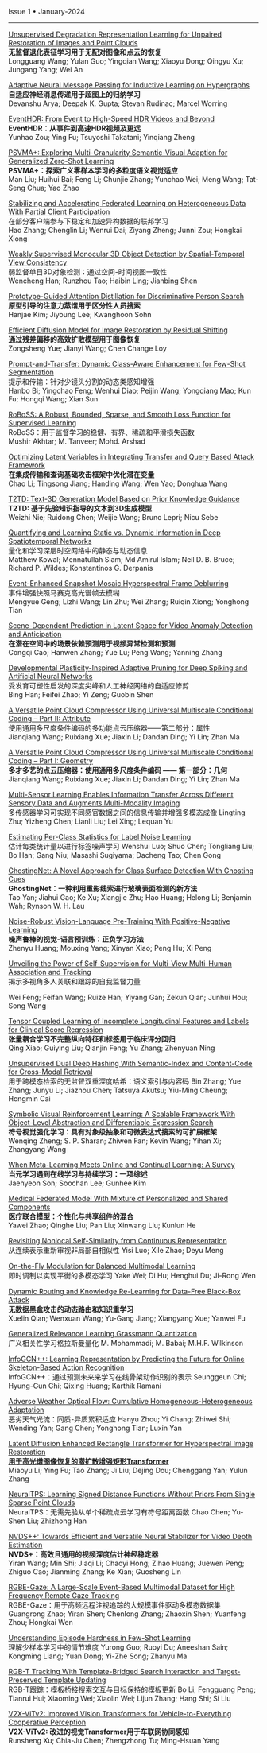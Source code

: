 Issue 1 • January-2024


---



[Unsupervised Degradation Representation Learning for Unpaired Restoration of Images and Point Clouds](https://ieeexplore.ieee.org/document/10738507/)  
**无监督退化表征学习用于无配对图像和点云的恢复**  
Longguang Wang;
Yulan Guo;
Yingqian Wang;
Xiaoyu Dong;
Qingyu Xu;
Jungang Yang;
Wei An

[Adaptive Neural Message Passing for Inductive Learning on Hypergraphs](https://ieeexplore.ieee.org/document/10612216/)  
**自适应神经消息传递用于超图上的归纳学习**  
Devanshu Arya;
Deepak K. Gupta;
Stevan Rudinac;
Marcel Worring


[EventHDR: From Event to High-Speed HDR Videos and Beyond](https://ieeexplore.ieee.org/document/10713104/)  
**EventHDR：从事件到高速HDR视频及更远**  
Yunhao Zou;
Ying Fu;
Tsuyoshi Takatani;
Yinqiang Zheng

 
[PSVMA+: Exploring Multi-Granularity Semantic-Visual Adaption for Generalized Zero-Shot Learning](https://ieeexplore.ieee.org/document/10693541/)  
**PSVMA+：探索广义零样本学习的多粒度语义视觉适应**  
Man Liu;
Huihui Bai;
Feng Li;
Chunjie Zhang;
Yunchao Wei;
Meng Wang;
Tat-Seng Chua;
Yao Zhao



[Stabilizing and Accelerating Federated Learning on Heterogeneous Data With Partial Client Participation](https://ieeexplore.ieee.org/document/10696955/)  
在部分客户端参与下稳定和加速异构数据的联邦学习  
Hao Zhang;
Chenglin Li;
Wenrui Dai;
Ziyang Zheng;
Junni Zou;
Hongkai Xiong



[Weakly Supervised Monocular 3D Object Detection by Spatial-Temporal View Consistency](https://ieeexplore.ieee.org/document/10689672/)  
弱监督单目3D对象检测：通过空间-时间视图一致性  
Wencheng Han;
Runzhou Tao;
Haibin Ling;
Jianbing Shen


[Prototype-Guided Attention Distillation for Discriminative Person Search](https://ieeexplore.ieee.org/document/10681282/)  
**原型引导的注意力蒸馏用于区分性人员搜索**  
Hanjae Kim;
Jiyoung Lee;
Kwanghoon Sohn


[Efficient Diffusion Model for Image Restoration by Residual Shifting](https://ieeexplore.ieee.org/document/10681246/)  
**通过残差偏移的高效扩散模型用于图像恢复**  
Zongsheng Yue;
Jianyi Wang;
Chen Change Loy


[Prompt-and-Transfer: Dynamic Class-Aware Enhancement for Few-Shot Segmentation](https://ieeexplore.ieee.org/document/10681253/)  
提示和传输：针对少镜头分割的动态类感知增强  
Hanbo Bi;
Yingchao Feng;
Wenhui Diao;
Peijin Wang;
Yongqiang Mao;
Kun Fu;
Hongqi Wang;
Xian Sun


[RoBoSS: A Robust, Bounded, Sparse, and Smooth Loss Function for Supervised Learning](https://ieeexplore.ieee.org/document/10685140/)  
RoBoSS：用于监督学习的稳健、有界、稀疏和平滑损失函数  
Mushir Akhtar;
M. Tanveer;
Mohd. Arshad


[Optimizing Latent Variables in Integrating Transfer and Query Based Attack Framework](https://ieeexplore.ieee.org/document/10681296/)  
**在集成传输和查询基础攻击框架中优化潜在变量**  
Chao Li;
Tingsong Jiang;
Handing Wang;
Wen Yao;
Donghua Wang


[T2TD: Text-3D Generation Model Based on Prior Knowledge Guidance](https://ieeexplore.ieee.org/document/10684147/)  
**T2TD: 基于先验知识指导的文本到3D生成模型**   
Weizhi Nie;
Ruidong Chen;
Weijie Wang;
Bruno Lepri;
Nicu Sebe


[Quantifying and Learning Static vs. Dynamic Information in Deep Spatiotemporal Networks](https://ieeexplore.ieee.org/document/10682100/)  
量化和学习深层时空网络中的静态与动态信息  
Matthew Kowal;
Mennatullah Siam;
Md Amirul Islam;
Neil D. B. Bruce;
Richard P. Wildes;
Konstantinos G. Derpanis


[Event-Enhanced Snapshot Mosaic Hyperspectral Frame Deblurring](https://ieeexplore.ieee.org/document/10684998/)  
事件增强快照马赛克高光谱帧去模糊  
Mengyue Geng;
Lizhi Wang;
Lin Zhu;
Wei Zhang;
Ruiqin Xiong;
Yonghong Tian



[Scene-Dependent Prediction in Latent Space for Video Anomaly Detection and Anticipation](https://ieeexplore.ieee.org/document/10681297/)  
**在潜在空间中的场景依赖预测用于视频异常检测和预测**  
Congqi Cao;
Hanwen Zhang;
Yue Lu;
Peng Wang;
Yanning Zhang


[Developmental Plasticity-Inspired Adaptive Pruning for Deep Spiking and Artificial Neural Networks](https://ieeexplore.ieee.org/document/10691937/)  
受发育可塑性启发的深度尖峰和人工神经网络的自适应修剪  
Bing Han;
Feifei Zhao;
Yi Zeng;
Guobin Shen


[A Versatile Point Cloud Compressor Using Universal Multiscale Conditional Coding – Part II: Attribute](https://ieeexplore.ieee.org/document/10682566/)  
使用通用多尺度条件编码的多功能点云压缩器——第二部分：属性  
Jianqiang Wang;
Ruixiang Xue;
Jiaxin Li;
Dandan Ding;
Yi Lin;
Zhan Ma


[A Versatile Point Cloud Compressor Using Universal Multiscale Conditional Coding – Part I: Geometry](https://ieeexplore.ieee.org/document/10682571/)  
**多才多艺的点云压缩器：使用通用多尺度条件编码 —— 第一部分：几何**  
Jianqiang Wang;
Ruixiang Xue;
Jiaxin Li;
Dandan Ding;
Yi Lin;
Zhan Ma


[Multi-Sensor Learning Enables Information Transfer Across Different Sensory Data and Augments Multi-Modality Imaging](https://ieeexplore.ieee.org/document/10685142/)  
多传感器学习可实现不同感官数据之间的信息传输并增强多模态成像
Lingting Zhu;
Yizheng Chen;
Lianli Liu;
Lei Xing;
Lequan Yu


[Estimating Per-Class Statistics for Label Noise Learning](https://ieeexplore.ieee.org/document/10689264/)  
估计每类统计量以进行标签噪声学习
Wenshui Luo;
Shuo Chen;
Tongliang Liu;
Bo Han;
Gang Niu;
Masashi Sugiyama;
Dacheng Tao;
Chen Gong


[GhostingNet: A Novel Approach for Glass Surface Detection With Ghosting Cues](https://ieeexplore.ieee.org/document/10684046/)  
**GhostingNet：一种利用重影线索进行玻璃表面检测的新方法**   
Tao Yan;
Jiahui Gao;
Ke Xu;
Xiangjie Zhu;
Hao Huang;
Helong Li;
Benjamin Wah;
Rynson W. H. Lau


[Noise-Robust Vision-Language Pre-Training With Positive-Negative Learning](https://ieeexplore.ieee.org/document/10684058/)  
**噪声鲁棒的视觉-语言预训练：正负学习方法**   
Zhenyu Huang;
Mouxing Yang;
Xinyan Xiao;
Peng Hu;
Xi Peng


[Unveiling the Power of Self-Supervision for Multi-View Multi-Human Association and Tracking](https://ieeexplore.ieee.org/document/10684138/)  
揭示多视角多人关联和跟踪的自我监督力量

Wei Feng;
Feifan Wang;
Ruize Han;
Yiyang Gan;
Zekun Qian;
Junhui Hou;
Song Wang


[Tensor Coupled Learning of Incomplete Longitudinal Features and Labels for Clinical Score Regression](https://ieeexplore.ieee.org/document/10700983/)  
**张量耦合学习不完整纵向特征和标签用于临床评分回归**   
Qing Xiao;
Guiying Liu;
Qianjin Feng;
Yu Zhang;
Zhenyuan Ning


[Unsupervised Dual Deep Hashing With Semantic-Index and Content-Code for Cross-Modal Retrieval](https://ieeexplore.ieee.org/document/10689647/)  
用于跨模态检索的无监督双重深度哈希：语义索引与内容码
Bin Zhang;
Yue Zhang;
Junyu Li;
Jiazhou Chen;
Tatsuya Akutsu;
Yiu-Ming Cheung;
Hongmin Cai



[Symbolic Visual Reinforcement Learning: A Scalable Framework With Object-Level Abstraction and Differentiable Expression Search](https://ieeexplore.ieee.org/document/10694733/)  
**符号视觉强化学习：具有对象级抽象和可微表达式搜索的可扩展框架**   
Wenqing Zheng;
S. P. Sharan;
Zhiwen Fan;
Kevin Wang;
Yihan Xi;
Zhangyang Wang


[When Meta-Learning Meets Online and Continual Learning: A Survey](https://ieeexplore.ieee.org/document/10684017/)  
**当元学习遇到在线学习与持续学习：一项综述**   
Jaehyeon Son;
Soochan Lee;
Gunhee Kim


[Medical Federated Model With Mixture of Personalized and Shared Components](https://ieeexplore.ieee.org/document/10697408/)  
**医疗联合模型：个性化与共享组件的混合**   
Yawei Zhao;
Qinghe Liu;
Pan Liu;
Xinwang Liu;
Kunlun He


[Revisiting Nonlocal Self-Similarity from Continuous Representation](https://ieeexplore.ieee.org/document/10684569/)  
从连续表示重新审视非局部自相似性
Yisi Luo;
Xile Zhao;
Deyu Meng



[On-the-Fly Modulation for Balanced Multimodal Learning](https://ieeexplore.ieee.org/document/10694738/)  
即时调制以实现平衡的多模态学习
Yake Wei;
Di Hu;
Henghui Du;
Ji-Rong Wen


[Dynamic Routing and Knowledge Re-Learning for Data-Free Black-Box Attack](https://ieeexplore.ieee.org/document/10697391/)  
**无数据黑盒攻击的动态路由和知识重学习**   
Xuelin Qian;
Wenxuan Wang;
Yu-Gang Jiang;
Xiangyang Xue;
Yanwei Fu


[Generalized Relevance Learning Grassmann Quantization](https://ieeexplore.ieee.org/document/10689384/)  
广义相关性学习格拉斯曼量化
M. Mohammadi;
M. Babai;
M.H.F. Wilkinson



[InfoGCN++: Learning Representation by Predicting the Future for Online Skeleton-Based Action Recognition](https://ieeexplore.ieee.org/document/10694798/)  
InfoGCN++：通过预测未来来学习在线骨架动作识别的表示
Seunggeun Chi;
Hyung-Gun Chi;
Qixing Huang;
Karthik Ramani


[Adverse Weather Optical Flow: Cumulative Homogeneous-Heterogeneous Adaptation](https://ieeexplore.ieee.org/document/10689387/)  
恶劣天气光流：同质-异质累积适应
Hanyu Zhou;
Yi Chang;
Zhiwei Shi;
Wending Yan;
Gang Chen;
Yonghong Tian;
Luxin Yan



[Latent Diffusion Enhanced Rectangle Transformer for Hyperspectral Image Restoration](https://ieeexplore.ieee.org/document/10713101/)  
**[用于高光谱图像恢复的潜扩散增强矩形Transformer](https://mp.weixin.qq.com/s/POk1nlGLvjhJ6Zg2n1tJAA)**  
Miaoyu Li;
Ying Fu;
Tao Zhang;
Ji Liu;
Dejing Dou;
Chenggang Yan;
Yulun Zhang


[NeuralTPS: Learning Signed Distance Functions Without Priors From Single Sparse Point Clouds](https://ieeexplore.ieee.org/document/10707197/)  
NeuralTPS：无需先验从单个稀疏点云学习有符号距离函数
Chao Chen;
Yu-Shen Liu;
Zhizhong Han


[NVDS++: Towards Efficient and Versatile Neural Stabilizer for Video Depth Estimation](https://ieeexplore.ieee.org/document/10707178/)  
**NVDS+：高效且通用的视频深度估计神经稳定器**   
Yiran Wang;
Min Shi;
Jiaqi Li;
Chaoyi Hong;
Zihao Huang;
Juewen Peng;
Zhiguo Cao;
Jianming Zhang;
Ke Xian;
Guosheng Lin



[RGBE-Gaze: A Large-Scale Event-Based Multimodal Dataset for High Frequency Remote Gaze Tracking](https://ieeexplore.ieee.org/document/10706089/)  
RGBE-Gaze：用于高频远程注视追踪的大规模事件驱动多模态数据集
Guangrong Zhao;
Yiran Shen;
Chenlong Zhang;
Zhaoxin Shen;
Yuanfeng Zhou;
Hongkai Wen


[Understanding Episode Hardness in Few-Shot Learning](https://ieeexplore.ieee.org/document/10707331/)  
理解少样本学习中的情节难度
Yurong Guo;
Ruoyi Du;
Aneeshan Sain;
Kongming Liang;
Yuan Dong;
Yi-Zhe Song;
Zhanyu Ma



[RGB-T Tracking With Template-Bridged Search Interaction and Target-Preserved Template Updating](https://ieeexplore.ieee.org/document/10706882/)  
RGB-T跟踪：模板桥接搜索交互与目标保持的模板更新
Bo Li;
Fengguang Peng;
Tianrui Hui;
Xiaoming Wei;
Xiaolin Wei;
Lijun Zhang;
Hang Shi;
Si Liu


[V2X-ViTv2: Improved Vision Transformers for Vehicle-to-Everything Cooperative Perception](https://ieeexplore.ieee.org/document/10715696/)  
**V2X-ViTv2: 改进的视觉Transformer用于车联网协同感知**   
Runsheng Xu;
Chia-Ju Chen;
Zhengzhong Tu;
Ming-Hsuan Yang
